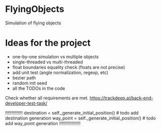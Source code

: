 # FlyingObjects
Simulation of flying objects

# Ideas for the project
 - one-by-one simulation vs multiple objects
 - single-threaded vs multi-threaded
 - float boundaries equality check (floats are not precise)
 - add unit test (angle normalization, regexp, etc)
 - bezier path
 - random init seed
 - all the TODOs in the code

Check whether all requirements are met. https://trackdeep.ai/back-end-developer-test-task/


!!!!!!!!!!!!!!
destination = self._generate_initial_position() # todo add destination generation
                way_point = self._generate_initial_position() # todo add way_point generation
                !!!!!!!!!!!!!!!!!